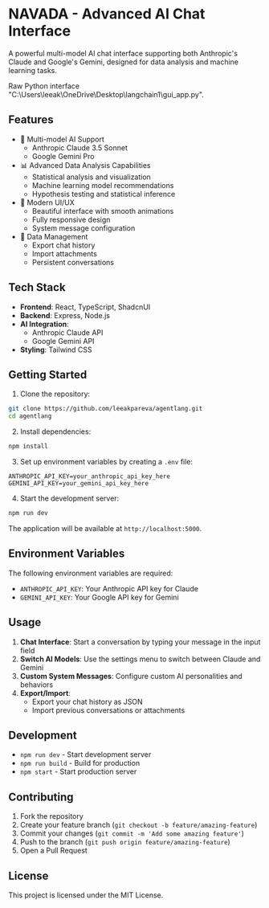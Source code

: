 # NAVADA - Advanced AI Chat Interface

A powerful multi-model AI chat interface supporting both Anthropic's Claude and Google's Gemini, designed for data analysis and machine learning tasks.

Raw Python interface "C:\Users\leeak\OneDrive\Desktop\langchain1\gui_app.py". 

## Features

- 🤖 Multi-model AI Support
  - Anthropic Claude 3.5 Sonnet
  - Google Gemini Pro
- 📊 Advanced Data Analysis Capabilities
  - Statistical analysis and visualization
  - Machine learning model recommendations
  - Hypothesis testing and statistical inference
- 💫 Modern UI/UX
  - Beautiful interface with smooth animations
  - Fully responsive design
  - System message configuration
- 📁 Data Management
  - Export chat history
  - Import attachments
  - Persistent conversations

## Tech Stack

- **Frontend**: React, TypeScript, ShadcnUI
- **Backend**: Express, Node.js
- **AI Integration**: 
  - Anthropic Claude API
  - Google Gemini API
- **Styling**: Tailwind CSS

## Getting Started

1. Clone the repository:
```bash
git clone https://github.com/leeakpareva/agentlang.git
cd agentlang
```

2. Install dependencies:
```bash
npm install
```

3. Set up environment variables by creating a `.env` file:
```
ANTHROPIC_API_KEY=your_anthropic_api_key_here
GEMINI_API_KEY=your_gemini_api_key_here
```

4. Start the development server:
```bash
npm run dev
```

The application will be available at `http://localhost:5000`.

## Environment Variables

The following environment variables are required:

- `ANTHROPIC_API_KEY`: Your Anthropic API key for Claude
- `GEMINI_API_KEY`: Your Google API key for Gemini

## Usage

1. **Chat Interface**: Start a conversation by typing your message in the input field
2. **Switch AI Models**: Use the settings menu to switch between Claude and Gemini
3. **Custom System Messages**: Configure custom AI personalities and behaviors
4. **Export/Import**: 
   - Export your chat history as JSON
   - Import previous conversations or attachments

## Development

- `npm run dev` - Start development server
- `npm run build` - Build for production
- `npm start` - Start production server

## Contributing

1. Fork the repository
2. Create your feature branch (`git checkout -b feature/amazing-feature`)
3. Commit your changes (`git commit -m 'Add some amazing feature'`)
4. Push to the branch (`git push origin feature/amazing-feature`)
5. Open a Pull Request

## License

This project is licensed under the MIT License.
